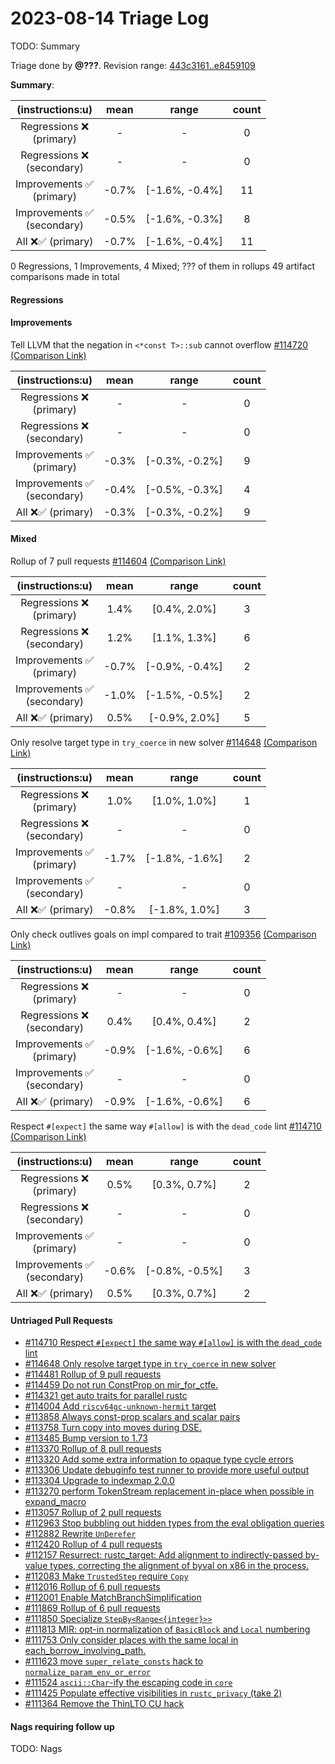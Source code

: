 # 2023-08-14 Triage Log

TODO: Summary

Triage done by **@???**.
Revision range: [443c3161..e8459109](https://perf.rust-lang.org/?start=443c3161dd04f4c1b656a626f9079921bee9c326&end=e8459109bbb440764c1c877032189a27b9e76c4e&absolute=false&stat=instructions%3Au)

**Summary**:

| (instructions:u)                   | mean  | range          | count |
|:----------------------------------:|:-----:|:--------------:|:-----:|
| Regressions ❌ <br /> (primary)    | -     | -              | 0     |
| Regressions ❌ <br /> (secondary)  | -     | -              | 0     |
| Improvements ✅ <br /> (primary)   | -0.7% | [-1.6%, -0.4%] | 11    |
| Improvements ✅ <br /> (secondary) | -0.5% | [-1.6%, -0.3%] | 8     |
| All ❌✅ (primary)                 | -0.7% | [-1.6%, -0.4%] | 11    |


0 Regressions, 1 Improvements, 4 Mixed; ??? of them in rollups
49 artifact comparisons made in total

#### Regressions



#### Improvements

Tell LLVM that the negation in `<*const T>::sub` cannot overflow [#114720](https://github.com/rust-lang/rust/pull/114720) [(Comparison Link)](https://perf.rust-lang.org/compare.html?start=a6f8aa5a092c5e46fcbdafe4c80b4e55ba0de41c&end=b08dd92552d663e3c877c8e5ce859e212205a09f&stat=instructions:u)

| (instructions:u)                   | mean  | range          | count |
|:----------------------------------:|:-----:|:--------------:|:-----:|
| Regressions ❌ <br /> (primary)    | -     | -              | 0     |
| Regressions ❌ <br /> (secondary)  | -     | -              | 0     |
| Improvements ✅ <br /> (primary)   | -0.3% | [-0.3%, -0.2%] | 9     |
| Improvements ✅ <br /> (secondary) | -0.4% | [-0.5%, -0.3%] | 4     |
| All ❌✅ (primary)                 | -0.3% | [-0.3%, -0.2%] | 9     |


#### Mixed

Rollup of 7 pull requests [#114604](https://github.com/rust-lang/rust/pull/114604) [(Comparison Link)](https://perf.rust-lang.org/compare.html?start=443c3161dd04f4c1b656a626f9079921bee9c326&end=8e7fd551311d424e4e63fa45906a2a928fce96a7&stat=instructions:u)

| (instructions:u)                   | mean  | range          | count |
|:----------------------------------:|:-----:|:--------------:|:-----:|
| Regressions ❌ <br /> (primary)    | 1.4%  | [0.4%, 2.0%]   | 3     |
| Regressions ❌ <br /> (secondary)  | 1.2%  | [1.1%, 1.3%]   | 6     |
| Improvements ✅ <br /> (primary)   | -0.7% | [-0.9%, -0.4%] | 2     |
| Improvements ✅ <br /> (secondary) | -1.0% | [-1.5%, -0.5%] | 2     |
| All ❌✅ (primary)                 | 0.5%  | [-0.9%, 2.0%]  | 5     |


Only resolve target type in `try_coerce` in new solver [#114648](https://github.com/rust-lang/rust/pull/114648) [(Comparison Link)](https://perf.rust-lang.org/compare.html?start=832db2fcee27ee1079608ac78f82b7c14394e89b&end=fd1698860086db56e047f38d74337cf24dac5f24&stat=instructions:u)

| (instructions:u)                   | mean  | range          | count |
|:----------------------------------:|:-----:|:--------------:|:-----:|
| Regressions ❌ <br /> (primary)    | 1.0%  | [1.0%, 1.0%]   | 1     |
| Regressions ❌ <br /> (secondary)  | -     | -              | 0     |
| Improvements ✅ <br /> (primary)   | -1.7% | [-1.8%, -1.6%] | 2     |
| Improvements ✅ <br /> (secondary) | -     | -              | 0     |
| All ❌✅ (primary)                 | -0.8% | [-1.8%, 1.0%]  | 3     |


Only check outlives goals on impl compared to trait [#109356](https://github.com/rust-lang/rust/pull/109356) [(Comparison Link)](https://perf.rust-lang.org/compare.html?start=b08dd92552d663e3c877c8e5ce859e212205a09f&end=f1b854818db00bec14accbc9d1c72e6ebefe64db&stat=instructions:u)

| (instructions:u)                   | mean  | range          | count |
|:----------------------------------:|:-----:|:--------------:|:-----:|
| Regressions ❌ <br /> (primary)    | -     | -              | 0     |
| Regressions ❌ <br /> (secondary)  | 0.4%  | [0.4%, 0.4%]   | 2     |
| Improvements ✅ <br /> (primary)   | -0.9% | [-1.6%, -0.6%] | 6     |
| Improvements ✅ <br /> (secondary) | -     | -              | 0     |
| All ❌✅ (primary)                 | -0.9% | [-1.6%, -0.6%] | 6     |


Respect `#[expect]` the same way `#[allow]` is with the `dead_code` lint [#114710](https://github.com/rust-lang/rust/pull/114710) [(Comparison Link)](https://perf.rust-lang.org/compare.html?start=f1b854818db00bec14accbc9d1c72e6ebefe64db&end=1e836d12d39ea09b1d86ebda70cb11b41564cead&stat=instructions:u)

| (instructions:u)                   | mean  | range          | count |
|:----------------------------------:|:-----:|:--------------:|:-----:|
| Regressions ❌ <br /> (primary)    | 0.5%  | [0.3%, 0.7%]   | 2     |
| Regressions ❌ <br /> (secondary)  | -     | -              | 0     |
| Improvements ✅ <br /> (primary)   | -     | -              | 0     |
| Improvements ✅ <br /> (secondary) | -0.6% | [-0.8%, -0.5%] | 3     |
| All ❌✅ (primary)                 | 0.5%  | [0.3%, 0.7%]   | 2     |


#### Untriaged Pull Requests

- [#114710 Respect `#[expect]` the same way `#[allow]` is with the `dead_code` lint](https://github.com/rust-lang/rust/pull/114710)
- [#114648 Only resolve target type in `try_coerce` in new solver](https://github.com/rust-lang/rust/pull/114648)
- [#114481 Rollup of 9 pull requests](https://github.com/rust-lang/rust/pull/114481)
- [#114459 Do not run ConstProp on mir_for_ctfe.](https://github.com/rust-lang/rust/pull/114459)
- [#114321 get auto traits for parallel rustc](https://github.com/rust-lang/rust/pull/114321)
- [#114004 Add `riscv64gc-unknown-hermit` target](https://github.com/rust-lang/rust/pull/114004)
- [#113858 Always const-prop scalars and scalar pairs](https://github.com/rust-lang/rust/pull/113858)
- [#113758 Turn copy into moves during DSE.](https://github.com/rust-lang/rust/pull/113758)
- [#113485 Bump version to 1.73](https://github.com/rust-lang/rust/pull/113485)
- [#113370 Rollup of 8 pull requests](https://github.com/rust-lang/rust/pull/113370)
- [#113320 Add some extra information to opaque type cycle errors](https://github.com/rust-lang/rust/pull/113320)
- [#113306 Update debuginfo test runner to provide more useful output](https://github.com/rust-lang/rust/pull/113306)
- [#113304 Upgrade to indexmap 2.0.0](https://github.com/rust-lang/rust/pull/113304)
- [#113270 perform TokenStream replacement in-place when possible in expand_macro](https://github.com/rust-lang/rust/pull/113270)
- [#113057 Rollup of 2 pull requests](https://github.com/rust-lang/rust/pull/113057)
- [#112963 Stop bubbling out hidden types from the eval obligation queries](https://github.com/rust-lang/rust/pull/112963)
- [#112882 Rewrite `UnDerefer`](https://github.com/rust-lang/rust/pull/112882)
- [#112420 Rollup of 4 pull requests](https://github.com/rust-lang/rust/pull/112420)
- [#112157 Resurrect: rustc_target: Add alignment to indirectly-passed by-value types, correcting the alignment of byval on x86 in the process.](https://github.com/rust-lang/rust/pull/112157)
- [#112083 Make `TrustedStep` require `Copy`](https://github.com/rust-lang/rust/pull/112083)
- [#112016 Rollup of 6 pull requests](https://github.com/rust-lang/rust/pull/112016)
- [#112001 Enable MatchBranchSimplification](https://github.com/rust-lang/rust/pull/112001)
- [#111869 Rollup of 6 pull requests](https://github.com/rust-lang/rust/pull/111869)
- [#111850 Specialize `StepBy<Range<{integer}>>`](https://github.com/rust-lang/rust/pull/111850)
- [#111813 MIR: opt-in normalization of `BasicBlock` and `Local` numbering](https://github.com/rust-lang/rust/pull/111813)
- [#111753 Only consider places with the same local in each_borrow_involving_path.](https://github.com/rust-lang/rust/pull/111753)
- [#111623 move `super_relate_consts` hack to `normalize_param_env_or_error`](https://github.com/rust-lang/rust/pull/111623)
- [#111524 `ascii::Char`-ify the escaping code in `core`](https://github.com/rust-lang/rust/pull/111524)
- [#111425 Populate effective visibilities in `rustc_privacy` (take 2)](https://github.com/rust-lang/rust/pull/111425)
- [#111364 Remove the ThinLTO CU hack](https://github.com/rust-lang/rust/pull/111364)

#### Nags requiring follow up

TODO: Nags

